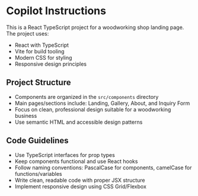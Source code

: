 # Copilot Instructions

<!-- Use this file to provide workspace-specific custom instructions to Copilot. For more details, visit https://code.visualstudio.com/docs/copilot/copilot-customization#_use-a-githubcopilotinstructionsmd-file -->

This is a React TypeScript project for a woodworking shop landing page. The project uses:

- React with TypeScript
- Vite for build tooling
- Modern CSS for styling
- Responsive design principles

## Project Structure
- Components are organized in the `src/components` directory
- Main pages/sections include: Landing, Gallery, About, and Inquiry Form
- Focus on clean, professional design suitable for a woodworking business
- Use semantic HTML and accessible design patterns

## Code Guidelines
- Use TypeScript interfaces for prop types
- Keep components functional and use React hooks
- Follow naming conventions: PascalCase for components, camelCase for functions/variables
- Write clean, readable code with proper JSX structure
- Implement responsive design using CSS Grid/Flexbox
